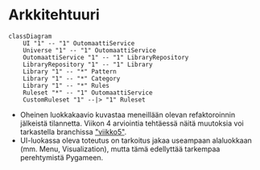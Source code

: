 # Arkkitehtuuri

```mermaid
classDiagram
    UI "1" -- "1" OutomaattiService
    Universe "1" -- "1" OutomaattiService
    OutomaattiService "1" -- "1" LibraryRepository
    LibraryRepository "1" -- "1" Library
    Library "1" -- "*" Pattern
    Library "1" -- "*" Category
    Library "1" -- "*" Rules
    Ruleset "*" -- "1" OutomaattiService
    CustomRuleset "1" --|> "1" Ruleset
```

- Oheinen luokkakaavio kuvastaa meneillään olevan refaktoroinnin jälkeistä tilannetta. Viikon 4 arviointia tehtäessä näitä muutoksia voi tarkastella branchissa ["viikko5"](https://github.com/Aurala/ot-harjoitustyo/tree/viikko5).
- UI-luokassa oleva toteutus on tarkoitus jakaa useampaan alaluokkaan (mm. Menu, Visualization), mutta tämä edellyttää tarkempaa perehtymistä Pygameen.
